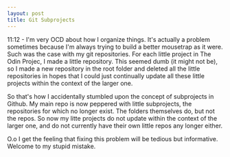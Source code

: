 ```yaml
---
layout: post
title: Git Subprojects
---
```


11:12 - I'm very OCD about how I organize things. It's actually a problem sometimes because I'm always trying to build a better mousetrap as it were. Such was the case with my git repositories. For each little project in The Odin Projec, I made a little repository.  This seemed dumb (it might not be), so I made a new repository in the root folder and deleted all the little repositories in hopes that I could just continually update all these little projects within the context of the larger one.

So that's how I accidentally stumbled upon the concept of subprojects in Github. My main repo is now peppered with little subprojects, the repositories for which no longer exist. The folders themselves do, but not the repos. So now my litte projects do not update within the context of the larger one, and do not currently have their own little repos any longer either.

O.o  I get the feeling that fixing this problem will be tedious but informative. Welcome to my stupid mistake.
